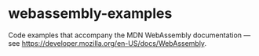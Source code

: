 # webassembly-examples
Code examples that accompany the MDN WebAssembly documentation — see https://developer.mozilla.org/en-US/docs/WebAssembly. 
